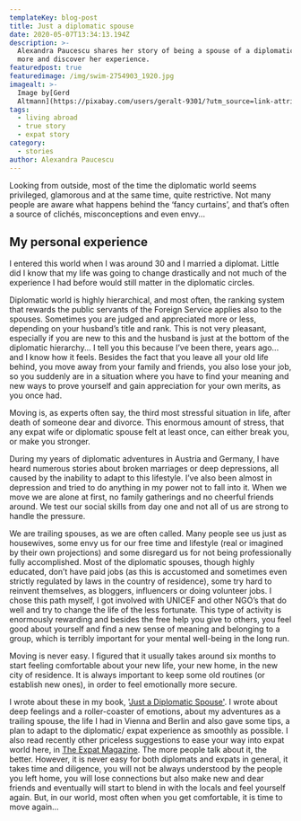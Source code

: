 ```yaml
---
templateKey: blog-post
title: Just a diplomatic spouse
date: 2020-05-07T13:34:13.194Z
description: >-
  Alexandra Paucescu shares her story of being a spouse of a diplomatic. Read
  more and discover her experience. 
featuredpost: true
featuredimage: /img/swim-2754903_1920.jpg
imagealt: >-
  Image by[Gerd
  Altmann](https://pixabay.com/users/geralt-9301/?utm_source=link-attribution&utm_medium=referral&utm_campaign=image&utm_content=2754903)from[Pixabay](https://pixabay.com/?utm_source=link-attribution&utm_medium=referral&utm_campaign=image&utm_content=2754903)
tags:
  - living abroad
  - true story
  - expat story
category:
  - stories
author: Alexandra Paucescu
---
```

Looking from outside, most of the time the diplomatic world seems privileged, glamorous and at the same time, quite restrictive. Not many people are aware what happens behind the ‘fancy curtains’, and that’s often a source of clichés, misconceptions and even envy... 

## My personal experience

I entered this world when I was around 30 and I married a diplomat. Little did I know that my life was going to change drastically and not much of the experience I had before would still matter in the diplomatic circles. 

Diplomatic world is highly hierarchical, and most often, the ranking system that rewards the public servants of the Foreign Service applies also to the spouses. Sometimes you are judged and appreciated more or less, depending on your husband’s title and rank. This is not very pleasant, especially if you are new to this and the husband is just at the bottom of the diplomatic hierarchy... I tell you this because I’ve been there, years ago... and I know how it feels. Besides the fact that you leave all your old life behind, you move away from your family and friends, you also lose your job, so you suddenly are in a situation where you have to find your meaning and new ways to prove yourself and gain appreciation for your own merits, as you once had. 

Moving is, as experts often say, the third most stressful situation in life, after death of someone dear and divorce. This enormous amount of stress, that any expat wife or diplomatic spouse felt at least once, can either break you, or make you stronger. 

During my years of diplomatic adventures in Austria and Germany, I have heard numerous stories about broken marriages or deep depressions, all caused by the inability to adapt to this lifestyle. I’ve also been almost in depression and tried to do anything in my power not to fall into it. When we move we are alone at first, no family gatherings and no cheerful friends around. We test our social skills from day one and not all of us are strong to handle the pressure. 

We are trailing spouses, as we are often called. Many people see us just as housewives, some envy us for our free time and lifestyle (real or imagined by their own projections) and some disregard us for not being professionally fully accomplished. Most of the diplomatic spouses, though highly educated, don’t have paid jobs (as this is accustomed and sometimes even strictly regulated by laws in the country of residence), some try hard to reinvent themselves, as bloggers, influencers or doing volunteer jobs. I chose this path myself, I got involved with UNICEF and other NGO’s that do well and try to change the life of the less fortunate. This type of activity is enormously rewarding and besides the free help you give to others, you feel good about yourself and find a new sense of meaning and belonging to a group, which is terribly important for your mental well-being in the long run. 

Moving is never easy. I figured that it usually takes around six months to start feeling comfortable about your new life, your new home, in the new city of residence. It is always important to keep some old routines (or establish new ones), in order to feel emotionally more secure. 

I wrote about these in my book, '[Just a Diplomatic Spouse'](https://www.amazon.de/Just-Diplomatic-Spouse-story-English-ebook/dp/B08661CS2B/ref=sr_1_1?__mk_de_DE=ÅMÅŽÕÑ&dchild=1&keywords=alexandra+paucescu&qid=1587834940&sr=8-1). I wrote about deep feelings and a roller-coaster of emotions, about my adventures as a trailing spouse, the life I had in Vienna and Berlin and also gave some tips, a plan to adapt to the diplomatic/ expat experience as smoothly as possible. I also read recently other priceless suggestions to ease your way into expat world here, in [The Expat Magazine](https://www.thexpatmagazine.com). The more people talk about it, the better. However, it is never easy for both diplomats and expats in general, it takes time and diligence, you will not be always understood by the people you left home, you will lose connections but also make new and dear friends and eventually will start to blend in with the locals and feel yourself again. But, in our world, most often when you get comfortable, it is time to move again...
